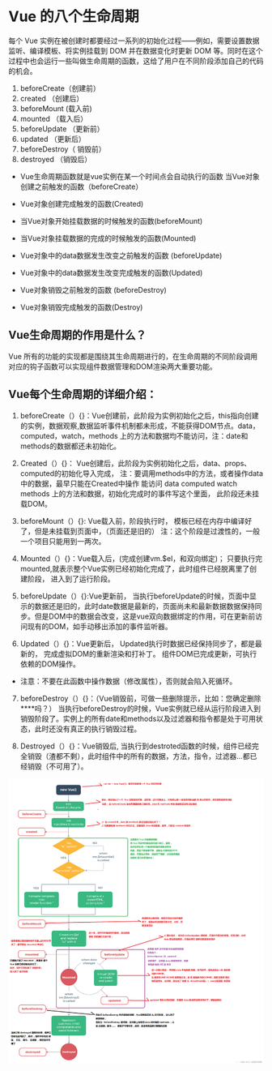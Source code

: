 # Vue 的八个生命周期

每个 Vue 实例在被创建时都要经过一系列的初始化过程——例如，需要设置数据监听、编译模板、将实例挂载到 DOM 并在数据变化时更新 DOM 等。同时在这个过程中也会运行一些叫做生命周期的函数，这给了用户在不同阶段添加自己的代码的机会。

1. beforeCreate（创建前）
2. created （创建后）
3. beforeMount (载入前)
4. mounted （载入后）
5. beforeUpdate （更新前）
6. updated   （更新后）
7. beforeDestroy（ 销毁前）
8. destroyed （销毁后）

- Vue生命周期函数就是vue实例在某一个时间点会自动执行的函数
当Vue对象创建之前触发的函数（beforeCreate）

- Vue对象创建完成触发的函数(Created)

- 当Vue对象开始挂载数据的时候触发的函数(beforeMount)

- 当Vue对象挂载数据的完成的时候触发的函数(Mounted)

-  Vue对象中的data数据发生改变之前触发的函数 (beforeUpdate)

- Vue对象中的data数据发生改变完成触发的函数(Updated)

- Vue对象销毁之前触发的函数 (beforeDestroy)

- Vue对象销毁完成触发的函数(Destroy)

## Vue生命周期的作用是什么？
Vue 所有的功能的实现都是围绕其生命周期进行的，在生命周期的不同阶段调用对应的钩子函数可以实现组件数据管理和DOM渲染两大重要功能。

## Vue每个生命周期的详细介绍：
1. beforeCreate（）{}：Vue创建前，此阶段为实例初始化之后，this指向创建的实例，数据观察,数据监听事件机制都未形成，不能获得DOM节点。data，computed，watch，methods 上的方法和数据均不能访问，注：date和methods的数据都还未初始化。

2. Created（）{}：  Vue创建后，此阶段为实例初始化之后，data、props、computed的初始化导入完成， 注：要调用methods中的方法，或者操作data中的数据，最早只能在Created中操作
能访问 data computed watch methods 上的方法和数据，初始化完成时的事件写这个里面，
此阶段还未挂载DOM。

3. beforeMount（）{}: Vue载入前，阶段执行时，  模板已经在内存中编译好了，但是未挂载到页面中，（页面还是旧的）
注：这个阶段是过渡性的，一般一个项目只能用到一两次。

4. Mounted（）{}：Vue载入后，(完成创建vm.$el，和双向绑定)； 只要执行完mounted,就表示整个Vue实例已经初始化完成了，此时组件已经脱离里了创建阶段， 进入到了运行阶段。

5. beforeUpdate（）{}:Vue更新前， 当执行beforeUpdate的时候，页面中显示的数据还是旧的，此时date数据是最新的，页面尚未和最新数据数据保持同步。但是DOM中的数据会改变，这是vue双向数据绑定的作用，可在更新前访问现有的DOM，如手动移出添加的事件监听器。

6. Updated（）{}：Vue更新后， Updated执行时数据已经保持同步了，都是最新的，
完成虚拟DOM的重新渲染和打补丁。
组件DOM已完成更新，可执行依赖的DOM操作。
- 注意：不要在此函数中操作数据（修改属性），否则就会陷入死循环。

7. beforeDestroy（）{}：（Vue销毁前，可做一些删除提示，比如：您确定删除****吗？）
当执行beforeDestroy的时候，Vue实例就已经从运行阶段进入到销毁阶段了。实例上的所有date和methods以及过滤器和指令都是处于可用状态，此时还没有真正的执行销毁过程。

8. Destroyed（）{}：Vue销毁后, 当执行到destroted函数的时候，组件已经完全销毁（渣都不剩），此时组件中的所有的数据，方法，指令，过滤器...都已经销毁（不可用了）。

![](img/Vue的生命周期/img-2023-02-26-21-11-43.png)